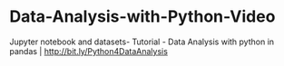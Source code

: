 # Data-Analysis-with-Python-Video
Jupyter notebook and datasets- Tutorial - Data Analysis with python in pandas | http://bit.ly/Python4DataAnalysis 
